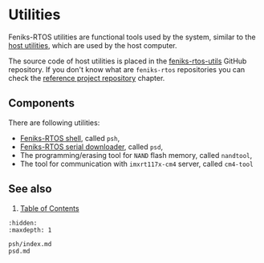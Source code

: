 # Utilities

Feniks-RTOS utilities are functional tools used by the system, similar to the
[host utilities](../hostutils/index.md), which are used by the host computer.

The source code of host utilities is placed in the
[feniks-rtos-utils](https://github.com/feniks-rtos/feniks-rtos-utils)
GitHub repository. If you don't know what are `feniks-rtos` repositories you can check the
[reference project repository](../building/project.md) chapter.

## Components

There are following utilities:

- [Feniks-RTOS shell](psh/index.md), called `psh`,
- [Feniks-RTOS serial downloader](psd.md), called `psd`,
- The programming/erasing tool for `NAND` flash memory, called `nandtool`,
- The tool for communication with `imxrt117x-cm4` server, called `cm4-tool`

## See also

1. [Table of Contents](../index.md)

```{toctree}
:hidden:
:maxdepth: 1

psh/index.md
psd.md
```
